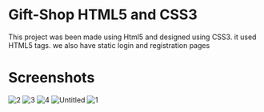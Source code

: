 # Gift-Shop HTML5 and CSS3
This project was been made using Html5 and designed using CSS3.
it used HTML5 tags.
we also have static login and registration pages

# Screenshots
![2](https://user-images.githubusercontent.com/57503162/82070631-02db8d00-96a3-11ea-84dc-bd5f67b39386.png)
![3](https://user-images.githubusercontent.com/57503162/82070633-040cba00-96a3-11ea-9365-405d95f75a22.png)
![4](https://user-images.githubusercontent.com/57503162/82070634-040cba00-96a3-11ea-8ba6-97ca4e7daf14.png)
![Untitled](https://user-images.githubusercontent.com/57503162/82070636-04a55080-96a3-11ea-93cd-baec11a6b9eb.png)
![1](https://user-images.githubusercontent.com/57503162/82070639-04a55080-96a3-11ea-8e92-21e734b34a2c.png)
